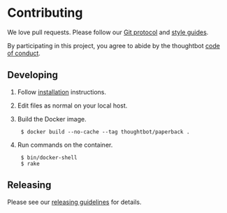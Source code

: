 # Contributing

We love pull requests. Please follow our [Git protocol][git] and
[style guides][style].

By participating in this project, you agree to abide by
the thoughtbot [code of conduct].

[code of conduct]: https://thoughtbot.com/open-source-code-of-conduct
[git]: https://github.com/thoughtbot/guides/tree/master/protocol/git
[style]: https://github.com/thoughtbot/guides/tree/master/style

## Developing

1. Follow [installation](README.md#installation) instructions.

1. Edit files as normal on your local host.

1. Build the Docker image.

        $ docker build --no-cache --tag thoughtbot/paperback .

1. Run commands on the container.

        $ bin/docker-shell
        $ rake

## Releasing

Please see our [releasing guidelines](RELEASING.md) for details.
